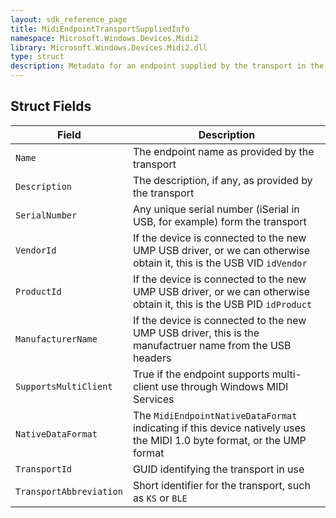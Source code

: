 ```yaml
---
layout: sdk_reference_page
title: MidiEndpointTransportSuppliedInfo
namespace: Microsoft.Windows.Devices.Midi2
library: Microsoft.Windows.Devices.Midi2.dll
type: struct
description: Metadata for an endpoint supplied by the transport in the MIDI Service
---
```


## Struct Fields

| Field | Description |
| --------------- | ----------- |
| `Name` | The endpoint name as provided by the transport |
| `Description` | The description, if any, as provided by the transport |
| `SerialNumber` | Any unique serial number (iSerial in USB, for example) form the transport |
| `VendorId` | If the device is connected to the new UMP USB driver, or we can otherwise obtain it, this is the USB VID `idVendor` |
| `ProductId` | If the device is connected to the new UMP USB driver, or we can otherwise obtain it, this is the USB PID `idProduct` |
| `ManufacturerName` | If the device is connected to the new UMP USB driver, this is the manufactruer name from the USB headers |
| `SupportsMultiClient` | True if the endpoint supports multi-client use through Windows MIDI Services |
| `NativeDataFormat` | The `MidiEndpointNativeDataFormat` indicating if this device natively uses the MIDI 1.0 byte format, or the UMP format |
| `TransportId` | GUID identifying the transport in use |
| `TransportAbbreviation` | Short identifier for the transport, such as `KS` or `BLE` |
